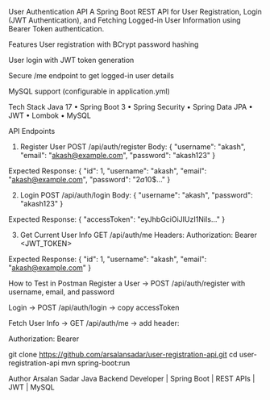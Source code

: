 User Authentication API
A Spring Boot REST API for User Registration, Login (JWT Authentication), and Fetching Logged-in User Information using Bearer Token authentication.

Features
User registration with BCrypt password hashing

User login with JWT token generation

Secure /me endpoint to get logged-in user details

MySQL support (configurable in application.yml)

Tech Stack
Java 17 • Spring Boot 3 • Spring Security • Spring Data JPA • JWT • Lombok • MySQL

API Endpoints
1. Register User
POST /api/auth/register
Body:
{
  "username": "akash",
  "email": "akash@example.com",
  "password": "akash123"
}

Expected Response:
{
  "id": 1,
  "username": "akash",
  "email": "akash@example.com",
  "password": "$2a$10$..."
}

2. Login
POST /api/auth/login
Body:
{
  "username": "akash",
  "password": "akash123"
}

Expected Response:
{
  "accessToken": "eyJhbGciOiJIUzI1NiIs..."
}

3. Get Current User Info
GET /api/auth/me
Headers:
Authorization: Bearer <JWT_TOKEN>

Expected Response:
{
  "id": 1,
  "username": "akash",
  "email": "akash@example.com"
}

How to Test in Postman
Register a User → POST /api/auth/register with username, email, and password

Login → POST /api/auth/login → copy accessToken

Fetch User Info → GET /api/auth/me → add header:

Authorization: Bearer <accessToken>

git clone https://github.com/arsalansadar/user-registration-api.git
cd user-registration-api
mvn spring-boot:run


Author
Arsalan Sadar
Java Backend Developer | Spring Boot | REST APIs | JWT | MySQL

